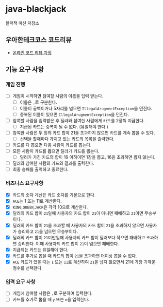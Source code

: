 # java-blackjack

블랙잭 미션 저장소

## 우아한테크코스 코드리뷰

- [온라인 코드 리뷰 과정](https://github.com/woowacourse/woowacourse-docs/blob/master/maincourse/README.md)

## 기능 요구 사항

### 게임 진행

- [ ] 게임이 시작하면 참여할 사람의 이름을 입력 받는다.
    - [ ] 이름은 `,`로 구분한다.
    - [ ] 이름이 공백이거나 5자리를 넘으면 `IllegalArugmentException`을 던진다.
    - [ ] 중복된 이름이 있으면 `IllegalArugmentException`을 던진다.
- [ ] 참여할 사람을 입력받은 후 딜러와 참여한 사람에게 카드를 2장씩 지급한다.
    - [ ] 지급된 카드는 중복이 될 수 없다. (유일해야 한다.)
- [ ] 참여한 사람은 두 장의 카드 합이 21을 초과하지 않으면 카드를 계속 뽑을 수 있다.
    - [ ] 선택을 할때마다 가지고 있는 카드의 목록을 출력한다.
- [ ] 카드를 다 뽑으면 다음 사람이 카드를 뽑는다.
- [ ] 모든 사람이 카드를 뽑으면 딜러가 카드를 뽑는다.
    - [ ] 딜러가 가진 카드의 합이 16 이하이면 1장을 뽑고, 16을 초과하면 뽑지 않는다.
- [ ] 딜러와 참여한 사람의 카드와 결과를 출력한다.
- [ ] 최종 승패를 출력하고 종료한다.

### 비즈니스 요구사항

- [X] 카드의 숫자 계산은 카드 숫자를 기본으로 한다.
- [X] `ACE`는 1 또는 11로 계산한다.
- [X] `KING`,`QUEEN`,`JACK`은 각각 10으로 계산한다.
- [X] 딜러의 카드 합이 `21`일때 사용자의 카드 합이 `21`이 아니면 패배하고 `21`이면 무승부이다.
- [X] 딜러의 카드 합이 `21`을 초과할 때 사용자의 카드 합이 `21`을 초과하지 않으면 사용자가 승리하고 `21`을 넘으면 무승부이다.
- [X] 딜러의 카드 합이 `21`미만일때 사용자의 카드 합이 딜러보다 작으면 패배하고 초과하면 승리한다. 이때 사용자의 카드 합이 `21`이 넘으면 패배한다.
- [X] 지급되는 카드는 유일해야 한다.
- [X] 카드를 추가로 뽑을 때 카드의 합이 `21`을 초과하면 더이상 뽑을 수 없다.
- [X] `ACE` 카드가 있을 때는 `1` 또는 `11`로 계산하여 `21`을 넘지 않으면서 21에 가장 가까운 점수를 선택한다.

### 입력 요구 사항

- [ ] 게임에 참여할 사람은 `,`로 구분하여 입력한다.
- [ ] 카드를 추가로 뽑을 때 `y` 또는 `n`을 입력한다.
